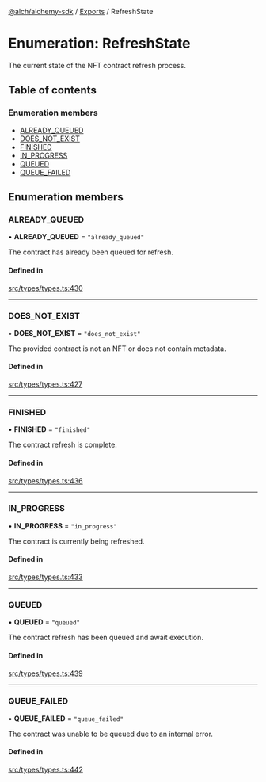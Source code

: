 [@alch/alchemy-sdk](../README.md) / [Exports](../modules.md) / RefreshState

# Enumeration: RefreshState

The current state of the NFT contract refresh process.

## Table of contents

### Enumeration members

- [ALREADY\_QUEUED](RefreshState.md#already_queued)
- [DOES\_NOT\_EXIST](RefreshState.md#does_not_exist)
- [FINISHED](RefreshState.md#finished)
- [IN\_PROGRESS](RefreshState.md#in_progress)
- [QUEUED](RefreshState.md#queued)
- [QUEUE\_FAILED](RefreshState.md#queue_failed)

## Enumeration members

### ALREADY\_QUEUED

• **ALREADY\_QUEUED** = `"already_queued"`

The contract has already been queued for refresh.

#### Defined in

[src/types/types.ts:430](https://github.com/alchemyplatform/alchemy-sdk-js/blob/598aca2/src/types/types.ts#L430)

___

### DOES\_NOT\_EXIST

• **DOES\_NOT\_EXIST** = `"does_not_exist"`

The provided contract is not an NFT or does not contain metadata.

#### Defined in

[src/types/types.ts:427](https://github.com/alchemyplatform/alchemy-sdk-js/blob/598aca2/src/types/types.ts#L427)

___

### FINISHED

• **FINISHED** = `"finished"`

The contract refresh is complete.

#### Defined in

[src/types/types.ts:436](https://github.com/alchemyplatform/alchemy-sdk-js/blob/598aca2/src/types/types.ts#L436)

___

### IN\_PROGRESS

• **IN\_PROGRESS** = `"in_progress"`

The contract is currently being refreshed.

#### Defined in

[src/types/types.ts:433](https://github.com/alchemyplatform/alchemy-sdk-js/blob/598aca2/src/types/types.ts#L433)

___

### QUEUED

• **QUEUED** = `"queued"`

The contract refresh has been queued and await execution.

#### Defined in

[src/types/types.ts:439](https://github.com/alchemyplatform/alchemy-sdk-js/blob/598aca2/src/types/types.ts#L439)

___

### QUEUE\_FAILED

• **QUEUE\_FAILED** = `"queue_failed"`

The contract was unable to be queued due to an internal error.

#### Defined in

[src/types/types.ts:442](https://github.com/alchemyplatform/alchemy-sdk-js/blob/598aca2/src/types/types.ts#L442)
